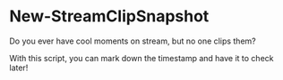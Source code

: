 # New-StreamClipSnapshot

Do you ever have cool moments on stream, but no one clips them? 

With this script, you can mark down the timestamp and have it to check later!